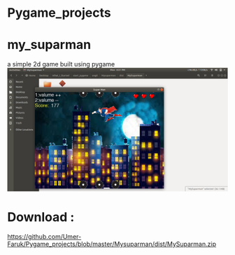 # Pygame_projects
# my_suparman
a simple 2d game built using pygame
![alt text](https://github.com/Umer-Faruk/Pygame_projects/blob/master/image.png?raw=true)

# Download :
https://github.com/Umer-Faruk/Pygame_projects/blob/master/Mysuparman/dist/MySuparman.zip

